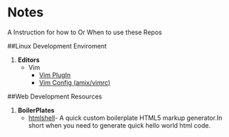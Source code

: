 # Notes
A Instruction for how to Or When to use these Repos

##Linux Development Enviroment

  1. **Editors**
      * Vim
        * [Vim PlugIn](http://vimawesome.com/)
        * [Vim Config (amix/vimrc)](https://github.com/amix/vimrc)


##Web Development Resources

  1. **BoilerPlates**
      * [htmlshell](https://github.com/stefek99/htmlshell)- A quick custom boilerplate HTML5 markup generator.In short when you need to generate quick hello world html code.
 
